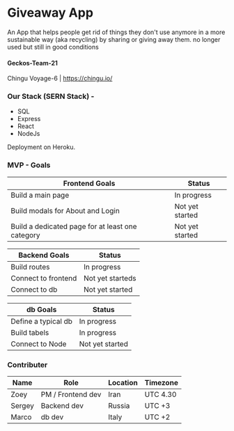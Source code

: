 # Giveaway App
An App that helps people get rid of things they don't use anymore in a more sustainable way (aka recycling) by sharing or giving away them. no longer used but still in good conditions

#### Geckos-Team-21
Chingu Voyage-6 | https://chingu.io/

### Our Stack (SERN Stack) -
* SQL
* Express
* React
* NodeJs

Deployment on Heroku.

### MVP - Goals
|Frontend Goals|Status|
|---|----|
|Build a main page|In progress|
|Build modals for About and Login|Not yet started|
|Build a dedicated page for at least one category|Not yet started|

|Backend Goals|Status|
|---|----|
|Build routes|In progress|
|Connect to frontend|Not yet starteds|
|Connect to db|Not yet started|


|db Goals|Status|
|---|----|
|Define a typical db|In progress|
|Build tabels|In progress|
|Connect to Node|Not yet started|

### Contributer
|Name|Role|Location|Timezone|
| ------ | ------ | ------ | ------ |
|Zoey| PM / Frontend dev | Iran| UTC 4.30|
|Sergey| Backend dev |Russia|UTC +3|
|Marco| db dev |Italy|UTC +2|
